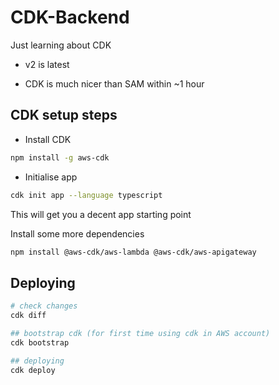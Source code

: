 # CDK-Backend

Just learning about CDK

- v2 is latest

- CDK is much nicer than SAM within ~1 hour

## CDK setup steps 

- Install CDK
```bash
npm install -g aws-cdk
```

- Initialise app
```bash
cdk init app --language typescript
```

This will get you a decent app starting point

Install some more dependencies
```bash
npm install @aws-cdk/aws-lambda @aws-cdk/aws-apigateway
```


## Deploying 
```bash
# check changes
cdk diff

## bootstrap cdk (for first time using cdk in AWS account)
cdk bootstrap

## deploying
cdk deploy